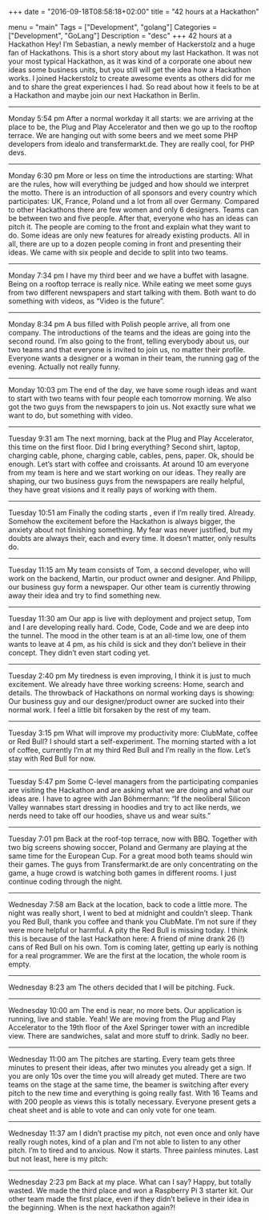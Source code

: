 +++
date = "2016-09-18T08:58:18+02:00"
title = "42 hours at a Hackathon"

menu = "main"
Tags = ["Development", "golang"]
Categories = ["Development", "GoLang"]
Description = "desc"
+++
42 hours at a Hackathon
Hey! I’m Sebastian, a newly member of Hackerstolz and a huge fan of Hackathons. This is a short story about my last Hackathon. It was not your most typical Hackathon, as it was kind of a corporate one about new ideas some business units, but you still will get the idea how a Hackathon works.
I joined Hackerstolz to create awesome events as others did for me and to share the great experiences I had. So read about how it feels to be at a Hackathon and maybe join our next Hackathon in Berlin.
***************
Monday 5:54 pm
After a normal workday it all starts: we are arriving at the place to be, the Plug and Play Accelerator and then we go up to the rooftop terrace. We are hanging out with some beers and we meet some PHP developers from idealo and transfermarkt.de. They are really cool, for PHP devs.
***************
Monday 6:30 pm
More or less on time the introductions are starting: What are the rules, how will everything be judged and how should we interpret the motto. There is an introduction of all sponsors and every country which participates: UK, France, Poland und a lot from all over Germany. Compared to other Hackathons there are few women and only 6 designers. Teams can be between two and five people. After that, everyone who has an ideas can pitch it. The people are coming to the front and explain what they want to do. Some ideas are only new features for already existing products. All in all, there are up to a dozen people coming in front and presenting their ideas. We came with six people and decide to split into two teams.
***************
Monday 7:34 pm
I have my third beer and we have a buffet with lasagne. Being on a rooftop terrace is really nice. While eating we meet some guys from two different newspapers and start talking with them. Both want to do something with videos, as “Video is the future”.
***************
Monday 8:34 pm
A bus filled with Polish people arrive, all from one company. The introductions of the teams and the ideas are going into the second round. I’m also going to the front, telling everybody about us, our two teams and that everyone is invited to join us, no matter their profile. Everyone wants a designer or a woman in their team, the running gag of the evening. Actually not really funny.
***************
Monday 10:03 pm
The end of the day, we have some rough ideas and want to start with two teams with four people each tomorrow morning. We also got the two guys from the newspapers to join us. Not exactly sure what we want to do, but something with video.
***************
Tuesday 9:31 am
The next morning, back at the Plug and Play Accelerator, this time on the first floor. Did I bring everything? Second shirt, laptop, charging cable, phone, charging cable, cables, pens, paper. Ok, should be enough. Let’s start with coffee and croissants. At around 10 am everyone from my team is here and we start working on our ideas. They really are shaping, our two business guys from the newspapers are really helpful, they have great visions and it really pays of working with them.
***************
Tuesday 10:51 am
Finally the coding starts , even if I’m really tired. Already. Somehow the excitement before the Hackathon is always bigger, the anxiety about not finishing something. My fear was never justified, but my doubts are always their, each and every time. It doesn’t matter, only results do.
***************
Tuesday 11:15 am
My team consists of Tom, a second developer, who will work on the backend, Martin, our product owner and designer. And Philipp, our business guy form a newspaper. Our other team is currently throwing away their idea and try to find something new.
***************
Tuesday 11:30 am
Our app is live with deployment and project setup, Tom and I are developing really hard. Code, Code, Code and we are deep into the tunnel. The mood in the other team is at an all-time low, one of them wants to leave at 4 pm, as his child is sick and they don’t believe in their concept. They didn’t even start coding yet.
***************
Tuesday 2:40 pm
My tiredness is even improving, I think it is just to much excitement. We already have three working screens: Home, search and details. The throwback of Hackathons on normal working days is showing: Our business guy and our designer/product owner are sucked into their normal work. I feel a little bit forsaken by the rest of my team.
***************
Tuesday 3:15 pm
What will improve my productivity more: ClubMate, coffee or Red Bull? I should start a self-experiment. The morning started with a lot of coffee, currently I’m at my third Red Bull and I’m really in the flow. Let’s stay with Red Bull for now.
***************
Tuesday 5:47 pm
Some C-level managers from the participating companies are visiting the Hackathon and are asking what we are doing and what our ideas are. I have to agree with Jan Böhmermann: “If the neoliberal Silicon Valley wannabes start dressing in hoodies and try to act like nerds, we nerds need to take off our hoodies, shave us and wear suits.”
***************
Tuesday 7:01 pm
Back at the roof-top terrace, now with BBQ. Together with two big screens showing soccer, Poland and Germany are playing at the same time for the European Cup. For a great mood both teams should win their games.
The guys from Transfermarkt.de are only concentrating on the game, a huge crowd is watching both games in different rooms. I just continue coding through the night.
***************
Wednesday 7:58 am
Back at the location, back to code a little more. The night was really short, I went to bed at midnight and couldn’t sleep. Thank you Red Bull, thank you coffee and thank you ClubMate. I’m not sure if they were more helpful or harmful. A pity the Red Bull is missing today. I think this is because of the last Hackathon here: A friend of mine drank 26 (!) cans of Red Bull on his own. Tom is coming later, getting up early is nothing for a real programmer. We are the first at the location, the whole room is empty.
***************
Wednesday 8:23 am
The others decided that I will be pitching. Fuck.
***************
Wednesday 10:00 am
The end is near, no more bets. Our application is running, live and stable. Yeah! We are moving from the Plug and Play Accelerator to the 19th floor of the Axel Springer tower with an incredible view. There are sandwiches, salat and more stuff to drink. Sadly no beer.
***************
Wednesday 11:00 am
The pitches are starting. Every team gets three minutes to present their ideas, after two minutes you already get a sign. If you are only 10s over the time you will already get muted. There are two teams on the stage at the same time, the beamer is switching after every pitch to the new time and everything is going really fast. With 16 Teams and with 200 people as views this is totally necessary. Everyone present gets a cheat sheet and is able to vote and can only vote for one team.
***************
Wednesday 11:37 am
I didn’t practise my pitch, not even once and only have really rough notes, kind of a plan and I’m not able to listen to any other pitch. I’m to tired and to anxious. Now it starts. Three painless minutes.
Last but not least, here is my pitch:



***************
Wednesday 2:23 pm
Back at my place. What can I say? Happy, but totally wasted. We made the third place and won a Raspberry Pi 3 starter kit. Our other team made the first place, even if they didn’t believe in their idea in the beginning. When is the next hackathon again?!